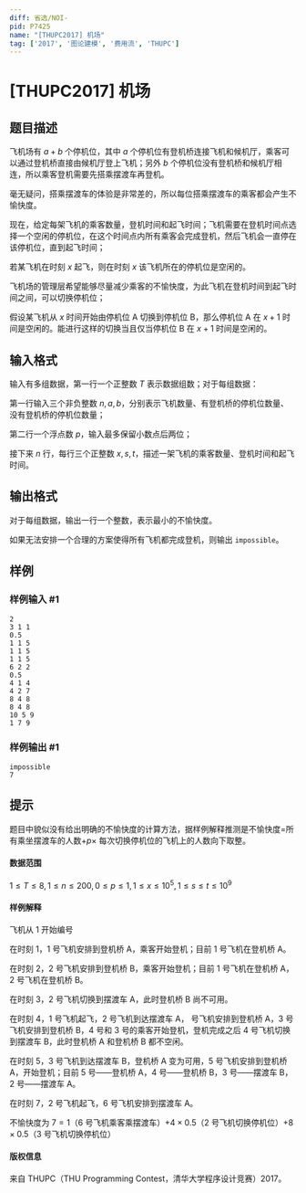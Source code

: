 ```yaml
---
diff: 省选/NOI-
pid: P7425
name: "[THUPC2017] 机场"
tag: ['2017', '图论建模', '费用流', 'THUPC']
---
```

# [THUPC2017] 机场
## 题目描述

飞机场有 $a+b$ 个停机位，其中 $a$ 个停机位有登机桥连接飞机和候机厅，乘客可以通过登机桥直接由候机厅登上飞机；另外 $b$ 个停机位没有登机桥和候机厅相连，所以乘客登机需要先搭乘摆渡车再登机。

毫无疑问，搭乘摆渡车的体验是非常差的，所以每位搭乘摆渡车的乘客都会产生不愉快度。

现在，给定每架飞机的乘客数量，登机时间和起飞时间；飞机需要在登机时间点选择一个空闲的停机位，在这个时间点内所有乘客会完成登机，然后飞机会一直停在该停机位，直到起飞时间；

若某飞机在时刻 $x$ 起飞，则在时刻 $x$ 该飞机所在的停机位是空闲的。

飞机场的管理层希望能够尽量减少乘客的不愉快度，为此飞机在登机时间到起飞时间之间，可以切换停机位；

假设某飞机从 $x$ 时间开始由停机位 A 切换到停机位 B，那么停机位 A 在 $x+1$ 时间是空闲的。能进行这样的切换当且仅当停机位 B 在 $x+1$ 时间是空闲的。
## 输入格式

输入有多组数据，第一行一个正整数 $T$ 表示数据组数；对于每组数据：

第一行输入三个非负整数 $n,a,b$，分别表示飞机数量、有登机桥的停机位数量、没有登机桥的停机位数量；

第二行一个浮点数 $p$，输入最多保留小数点后两位；

接下来 $n$ 行，每行三个正整数 $x,s,t$，描述一架飞机的乘客数量、登机时间和起飞时间。
## 输出格式

对于每组数据，输出一行一个整数，表示最小的不愉快度。

如果无法安排一个合理的方案使得所有飞机都完成登机，则输出 `impossible`。
## 样例

### 样例输入 #1
```
2
3 1 1
0.5
1 1 5
1 1 5
1 1 5
6 2 2
0.5
4 1 4
4 2 7
8 4 8
8 4 8
10 5 9
1 7 9
```
### 样例输出 #1
```
impossible
7
```
## 提示

题目中貌似没有给出明确的不愉快度的计算方法，据样例解释推测是不愉快度=所有乘坐摆渡车的人数$+p\times$ 每次切换停机位的飞机上的人数向下取整。
#### 数据范围
$1\le T\le 8,1\le n\le 200,0\le p\le1,1\le x\le 10^5,1\le s\le t\le10^9$
#### 样例解释
飞机从 $1$ 开始编号

在时刻 $1$，$1$ 号飞机安排到登机桥 A，乘客开始登机；目前 $1$ 号飞机在登机桥 A。

在时刻 $2$，$2$ 号飞机安排到登机桥 B，乘客开始登机；目前 $1$ 号飞机在登机桥 A，$2$ 号飞机在登机桥 B。

在时刻 $3$，$2$ 号飞机切换到摆渡车 A，此时登机桥 B 尚不可用。

在时刻 $4$，$1$ 号飞机起飞，$2$ 号飞机到达摆渡车 A， 号飞机安排到登机桥 A，$3$ 号飞机安排到登机桥 B，$4$ 号和 $3$ 号的乘客开始登机，登机完成之后 $4$ 号飞机切换到摆渡车 B，此时登机桥 A 和登机桥 B 都不空闲。

在时刻 $5$，$3$ 号飞机到达摆渡车 B，登机桥 A 变为可用，$5$ 号飞机安排到登机桥 A，开始登机；目前 $5$ 号——登机桥 A，$4$ 号——登机桥 B，$3$ 号——摆渡车 B，$2$ 号——摆渡车 A。

在时刻 $7$，$2$ 号飞机起飞，$6$ 号飞机安排到摆渡车 A。

不愉快度为 $7=1$（$6$ 号飞机乘客乘摆渡车）$+4\times 0.5$（$2$ 号飞机切换停机位）$+8\times 0.5$（$3$ 号飞机切换停机位）
#### 版权信息
来自 THUPC（THU Programming Contest，清华大学程序设计竞赛）2017。
